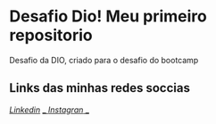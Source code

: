 # Desafio Dio! Meu primeiro repositorio 
Desafio da DIO, criado para o desafio do bootcamp

## Links das minhas redes soccias
[*Linkedin*](https://www.linkedin.com/in/victor-librelon-inacio-942ab211a/)  [_ *Instagran* _](https://www.instagram.com/vitlibrelon/)
